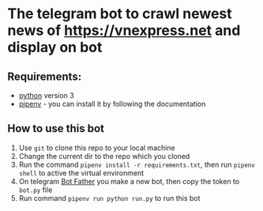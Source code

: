 # The telegram bot to crawl newest news of https://vnexpress.net and display on bot
## Requirements:
* [python](https://www.python.org "python") version 3
* [pipenv](https://pipenv.pypa.io/en/latest/ "pipenv") - you can install it by following the documentation
## How to use this bot
1. Use `git` to clone this repo to your local machine
2. Change the current dir to the repo which you cloned
3. Run the command `pipenv install -r requirements.txt`, then run `pipenv shell` to active the virtual environment
4. On telegram [Bot Father](https://telegram.me/BotFather "Bot Father") you make a new bot, then copy the token to `bot.py` file
5. Run command `pipenv run python run.py` to run this bot
